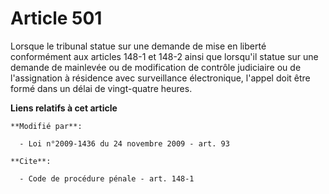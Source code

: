 # Article 501

Lorsque le tribunal statue sur une demande de mise en liberté conformément aux articles 148-1 et 148-2 ainsi que lorsqu'il
statue sur une demande de mainlevée ou de modification de contrôle judiciaire ou de l'assignation à résidence avec
surveillance électronique, l'appel doit être formé dans un délai de vingt-quatre heures.

**Liens relatifs à cet article**

	**Modifié par**:

	  - Loi n°2009-1436 du 24 novembre 2009 - art. 93

	**Cite**:

	  - Code de procédure pénale - art. 148-1
